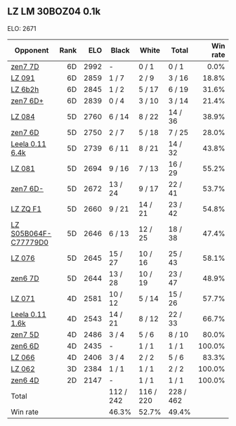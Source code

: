 ## LZ LM 30BOZ04 0.1k ##

ELO: 2671

Opponent | Rank | ELO | Black | White | Total | Win rate
---------|-----:|----:|-------|-------|-------|-------:
[zen7 7D](zen7%207D.md) | 6D | 2992 | - | 0 / 1 | 0 / 1 | 0.0%
[LZ 091](LZ%20091.md) | 6D | 2859 | 1 / 7 | 2 / 9 | 3 / 16 | 18.8%
[LZ 6b2h](LZ%206b2h.md) | 6D | 2845 | 1 / 2 | 5 / 17 | 6 / 19 | 31.6%
[zen7 6D+](zen7%206D+.md) | 6D | 2839 | 0 / 4 | 3 / 10 | 3 / 14 | 21.4%
[LZ 084](LZ%20084.md) | 5D | 2760 | 6 / 14 | 8 / 22 | 14 / 36 | 38.9%
[zen7 6D](zen7%206D.md) | 5D | 2750 | 2 / 7 | 5 / 18 | 7 / 25 | 28.0%
[Leela 0.11 6.4k](Leela%200.11%206.4k.md) | 5D | 2739 | 6 / 11 | 8 / 21 | 14 / 32 | 43.8%
[LZ 081](LZ%20081.md) | 5D | 2694 | 9 / 16 | 7 / 13 | 16 / 29 | 55.2%
[zen7 6D-](zen7%206D-.md) | 5D | 2672 | 13 / 24 | 9 / 17 | 22 / 41 | 53.7%
[LZ ZQ F1](LZ%20ZQ%20F1.md) | 5D | 2660 | 9 / 21 | 14 / 21 | 23 / 42 | 54.8%
[LZ S05B064F-C77779D0](LZ%20S05B064F-C77779D0.md) | 5D | 2646 | 6 / 13 | 12 / 25 | 18 / 38 | 47.4%
[LZ 076](LZ%20076.md) | 5D | 2645 | 15 / 27 | 10 / 16 | 25 / 43 | 58.1%
[zen6 7D](zen6%207D.md) | 5D | 2644 | 13 / 28 | 10 / 19 | 23 / 47 | 48.9%
[LZ 071](LZ%20071.md) | 4D | 2581 | 10 / 12 | 5 / 14 | 15 / 26 | 57.7%
[Leela 0.11 1.6k](Leela%200.11%201.6k.md) | 4D | 2543 | 14 / 21 | 8 / 12 | 22 / 33 | 66.7%
[zen7 5D](zen7%205D.md) | 4D | 2486 | 3 / 4 | 5 / 6 | 8 / 10 | 80.0%
[zen6 6D](zen6%206D.md) | 4D | 2435 | - | 1 / 1 | 1 / 1 | 100.0%
[LZ 066](LZ%20066.md) | 4D | 2406 | 3 / 4 | 2 / 2 | 5 / 6 | 83.3%
[LZ 062](LZ%20062.md) | 3D | 2384 | 1 / 1 | 1 / 1 | 2 / 2 | 100.0%
[zen6 4D](zen6%204D.md) | 2D | 2147 | - | 1 / 1 | 1 / 1 | 100.0%
Total | | | 112 / 242 | 116 / 220 | 228 / 462 | 
Win rate| | | 46.3% | 52.7% | 49.4% | 
